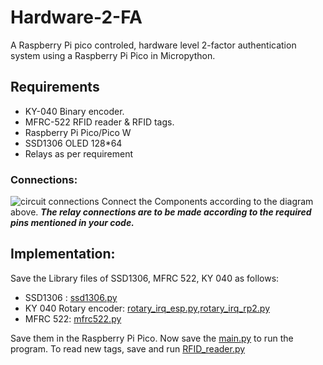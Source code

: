 # Hardware-2-FA
A Raspberry Pi pico controled, hardware level 2-factor authentication system using a Raspberry Pi Pico in Micropython.
## **Requirements**
- KY-040 Binary encoder.
- MFRC-522 RFID reader & RFID tags.
- Raspberry Pi Pico/Pico W
- SSD1306 OLED 128*64
- Relays as per requirement
### Connections:
![circuit connections](https://github.com/0x416E50/Hardware-2-FA-/assets/167105040/4af39e42-1c13-4239-a752-102c237139a0)
Connect the Components according to the diagram above. **_The relay connections are to be made according to the required pins mentioned in your code._**
## Implementation:
Save the Library files of SSD1306, MFRC 522, KY 040 as follows:
- SSD1306 : [ssd1306.py](https://github.com/stlehmann/micropython-ssd1306/blob/master/ssd1306.py)
- KY 040 Rotary encoder: [rotary_irq_esp.py](https://github.com/miketeachman/micropython-rotary/blob/master/rotary_irq_esp.py),[rotary_irq_rp2.py](https://github.com/miketeachman/micropython-rotary/blob/master/rotary_irq_rp2.py)
- MFRC 522: [mfrc522.py](https://github.com/danjperron/micropython-mfrc522/blob/master/mfrc522.py)

Save them in the Raspberry Pi Pico.
Now save the [main.py](https://github.com/0x416E50/Hardware-2-FA-/blob/main/main.py) to run the program. 
To read new tags, save and run [RFID_reader.py](https://github.com/0x416E50/Hardware-2-FA-/blob/main/RFID_reader.py)
